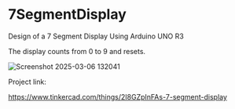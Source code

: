 # 7SegmentDisplay
Design of a 7 Segment Display Using Arduino UNO R3

The display counts from 0 to 9 and resets.

![Screenshot 2025-03-06 132041](https://github.com/user-attachments/assets/94614850-31bb-4a4f-bf11-a1ffccfa303f)

Project link:

https://www.tinkercad.com/things/2I8GZpInFAs-7-segment-display
